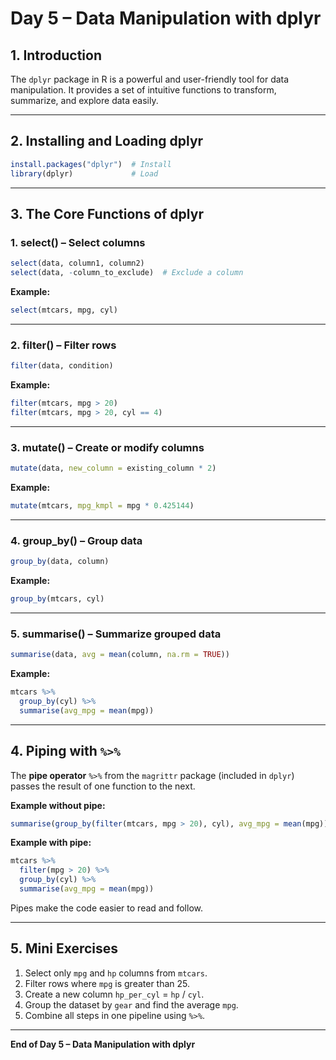 # Day 5 – Data Manipulation with dplyr

## 1. Introduction
The `dplyr` package in R is a powerful and user-friendly tool for data manipulation. 
It provides a set of intuitive functions to transform, summarize, and explore data easily.

---

## 2. Installing and Loading dplyr
```R
install.packages("dplyr")  # Install
library(dplyr)             # Load
```

---

## 3. The Core Functions of dplyr

### **1. select() – Select columns**
```R
select(data, column1, column2)
select(data, -column_to_exclude)  # Exclude a column
```
**Example:**
```R
select(mtcars, mpg, cyl)
```

---

### **2. filter() – Filter rows**
```R
filter(data, condition)
```
**Example:**
```R
filter(mtcars, mpg > 20)
filter(mtcars, mpg > 20, cyl == 4)
```

---

### **3. mutate() – Create or modify columns**
```R
mutate(data, new_column = existing_column * 2)
```
**Example:**
```R
mutate(mtcars, mpg_kmpl = mpg * 0.425144)
```

---

### **4. group_by() – Group data**
```R
group_by(data, column)
```
**Example:**
```R
group_by(mtcars, cyl)
```

---

### **5. summarise() – Summarize grouped data**
```R
summarise(data, avg = mean(column, na.rm = TRUE))
```
**Example:**
```R
mtcars %>% 
  group_by(cyl) %>% 
  summarise(avg_mpg = mean(mpg))
```

---

## 4. Piping with `%>%`
The **pipe operator** `%>%` from the `magrittr` package (included in `dplyr`) passes the result of one function to the next.

**Example without pipe:**
```R
summarise(group_by(filter(mtcars, mpg > 20), cyl), avg_mpg = mean(mpg))
```

**Example with pipe:**
```R
mtcars %>% 
  filter(mpg > 20) %>% 
  group_by(cyl) %>% 
  summarise(avg_mpg = mean(mpg))
```

Pipes make the code easier to read and follow.

---

## 5. Mini Exercises
1. Select only `mpg` and `hp` columns from `mtcars`.
2. Filter rows where `mpg` is greater than 25.
3. Create a new column `hp_per_cyl` = `hp` / `cyl`.
4. Group the dataset by `gear` and find the average `mpg`.
5. Combine all steps in one pipeline using `%>%`.

---
**End of Day 5 – Data Manipulation with dplyr**
